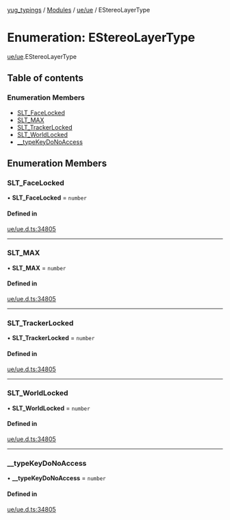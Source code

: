 [yug_typings](../README.md) / [Modules](../modules.md) / [ue/ue](../modules/ue_ue.md) / EStereoLayerType

# Enumeration: EStereoLayerType

[ue/ue](../modules/ue_ue.md).EStereoLayerType

## Table of contents

### Enumeration Members

- [SLT\_FaceLocked](ue_ue.EStereoLayerType.md#slt_facelocked)
- [SLT\_MAX](ue_ue.EStereoLayerType.md#slt_max)
- [SLT\_TrackerLocked](ue_ue.EStereoLayerType.md#slt_trackerlocked)
- [SLT\_WorldLocked](ue_ue.EStereoLayerType.md#slt_worldlocked)
- [\_\_typeKeyDoNoAccess](ue_ue.EStereoLayerType.md#__typekeydonoaccess)

## Enumeration Members

### SLT\_FaceLocked

• **SLT\_FaceLocked** = `number`

#### Defined in

[ue/ue.d.ts:34805](https://github.com/YugMetaverse/yug_typings/blob/b7d9b19/ue/ue.d.ts#L34805)

___

### SLT\_MAX

• **SLT\_MAX** = `number`

#### Defined in

[ue/ue.d.ts:34805](https://github.com/YugMetaverse/yug_typings/blob/b7d9b19/ue/ue.d.ts#L34805)

___

### SLT\_TrackerLocked

• **SLT\_TrackerLocked** = `number`

#### Defined in

[ue/ue.d.ts:34805](https://github.com/YugMetaverse/yug_typings/blob/b7d9b19/ue/ue.d.ts#L34805)

___

### SLT\_WorldLocked

• **SLT\_WorldLocked** = `number`

#### Defined in

[ue/ue.d.ts:34805](https://github.com/YugMetaverse/yug_typings/blob/b7d9b19/ue/ue.d.ts#L34805)

___

### \_\_typeKeyDoNoAccess

• **\_\_typeKeyDoNoAccess** = `number`

#### Defined in

[ue/ue.d.ts:34805](https://github.com/YugMetaverse/yug_typings/blob/b7d9b19/ue/ue.d.ts#L34805)
